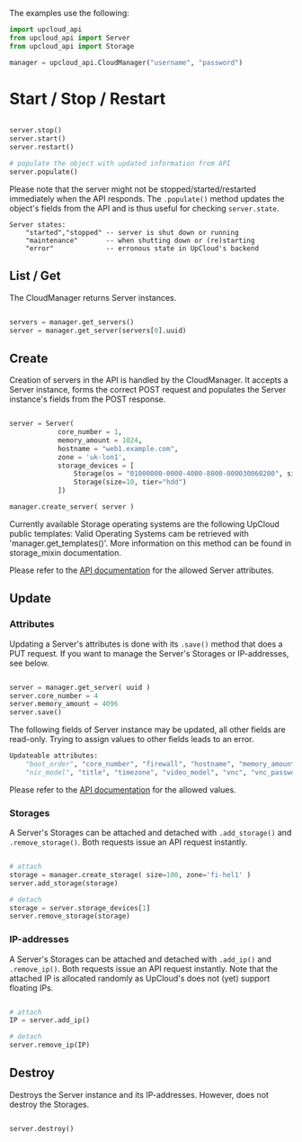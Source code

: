 The examples use the following:
```python
import upcloud_api
from upcloud_api import Server
from upcloud_api import Storage

manager = upcloud_api.CloudManager("username", "password")
```

# Start / Stop / Restart

```python

server.stop()
server.start()
server.restart()

# populate the object with updated information from API
server.populate()

```

Please note that the server might not be stopped/started/restarted immediately when the API responds. The `.populate()` method updates the object's fields from the API and is thus useful for checking `server.state`.

```
Server states:
	"started","stopped" -- server is shut down or running
	"maintenance" 		-- when shutting down or (re)starting
	"error" 			-- erronous state in UpCloud's backend
```



## List / Get

The CloudManager returns Server instances.

```python

servers = manager.get_servers()
server = manager.get_server(servers[0].uuid)

```

## Create

Creation of servers in the API is handled by the CloudManager. It accepts a Server instance, forms the correct POST request and populates the Server instance's fields from the POST response.

```python

server = Server(
			core_number = 1,
			memory_amount = 1024,
			hostname = "web1.example.com",
			zone = 'uk-lon1',
			storage_devices = [
				Storage(os = "01000000-0000-4000-8000-000030060200", size=10),
				Storage(size=10, tier="hdd")
			])

manager.create_server( server )

```

Currently available Storage operating systems are the following UpCloud public templates:
Valid Operating Systems cam be retrieved with 'manager.get_templates()'. More information on this method can be found in storage_mixin documentation.

Please refer to the [API documentation](https://www.upcloud.com/static/downloads/upcloud-apidoc-1.1.1.pdf) for the allowed Server attributes.

## Update

### Attributes

Updating a Server's attributes is done with its `.save()` method that does a PUT request. If you want to manage the Server's Storages or IP-addresses, see below.

```python

server = manager.get_server( uuid )
server.core_number = 4
server.memory_amount = 4096
server.save()

```

The following fields of Server instance may be updated, all other fields are read-only. Trying to assign values to other fields leads to an error.

```python
Updateable attributes:
	"boot_order", "core_number", "firewall", "hostname", "memory_amount",
	"nic_model", "title", "timezone", "video_model", "vnc", "vnc_password"
```

Please refer to the [API documentation](https://www.upcloud.com/static/downloads/upcloud-apidoc-1.1.1.pdf) for the allowed values.

### Storages

A Server's Storages can be attached and detached with `.add_storage()` and `.remove_storage()`. Both requests issue an API request instantly.

```python

# attach
storage = manager.create_storage( size=100, zone='fi-hel1' )
server.add_storage(storage)

# detach
storage = server.storage_devices[1]
server.remove_storage(storage)

```

### IP-addresses

A Server's Storages can be attached and detached with `.add_ip()` and `.remove_ip()`. Both requests issue an API request instantly. Note that the attached IP is allocated randomly as UpCloud's does not (yet) support floating IPs.

```python

# attach
IP = server.add_ip()

# detach
server.remove_ip(IP)

```

## Destroy

Destroys the Server instance and its IP-addresses. However, does not destroy the Storages.

```python

server.destroy()

```
